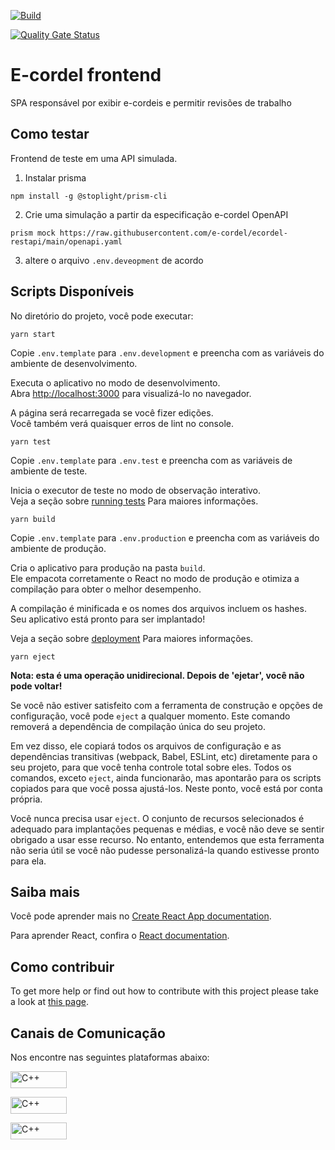 [![Build](https://github.com/e-cordel/ecordel-frontend/actions/workflows/deploy.yml/badge.svg)](https://github.com/e-cordel/ecordel-frontend/actions/workflows/deploy.yml)

[![Quality Gate Status](https://sonarcloud.io/api/project_badges/measure?project=e-cordel_ecordel-frontend&metric=alert_status)](https://sonarcloud.io/dashboard?id=e-cordel_ecordel-frontend)


# E-cordel frontend

SPA responsável por exibir e-cordeis e permitir revisões de trabalho

## Como testar
Frontend de teste em uma API simulada.


1. Instalar prisma

```npm install -g @stoplight/prism-cli```


2. Crie uma simulação a partir da especificação e-cordel OpenAPI

```
prism mock https://raw.githubusercontent.com/e-cordel/ecordel-restapi/main/openapi.yaml
```

3. altere o arquivo `.env.deveopment` de acordo

## Scripts Disponíveis

No diretório do projeto, você pode executar:

`yarn start`

Copie `.env.template` para `.env.development` e preencha com as variáveis ​​do ambiente de desenvolvimento.


Executa o aplicativo no modo de desenvolvimento.\
Abra [http://localhost:3000](http://localhost:3000) para visualizá-lo no navegador.

A página será recarregada se você fizer edições.\
Você também verá quaisquer erros de lint no console.

`yarn test`

Copie `.env.template` para `.env.test` e preencha com as variáveis ​​de ambiente de teste.

Inicia o executor de teste no modo de observação interativo.\
Veja a seção sobre [running tests](https://facebook.github.io/create-react-app/docs/running-tests) 
Para maiores informações.

`yarn build`

Copie `.env.template` para `.env.production` e preencha com as variáveis ​​do ambiente de produção.

Cria o aplicativo para produção na pasta `build`.\
Ele empacota corretamente o React no modo de produção e otimiza a compilação para obter o melhor desempenho.

A compilação é minificada e os nomes dos arquivos incluem os hashes.\
Seu aplicativo está pronto para ser implantado!


Veja a seção sobre [deployment](https://facebook.github.io/create-react-app/docs/deployment) Para maiores informações.

`yarn eject`

**Nota: esta é uma operação unidirecional. Depois de 'ejetar', você não pode voltar!**


Se você não estiver satisfeito com a ferramenta de construção e opções de configuração, você pode `eject` a qualquer momento. Este comando removerá a dependência de compilação única do seu projeto.

Em vez disso, ele copiará todos os arquivos de configuração e as dependências transitivas (webpack, Babel, ESLint, etc) diretamente para o seu projeto, para que você tenha controle total sobre eles. Todos os comandos, exceto `eject`, ainda funcionarão, mas apontarão para os scripts copiados para que você possa ajustá-los. Neste ponto, você está por conta própria.

Você nunca precisa usar `eject`. O conjunto de recursos selecionados é adequado para implantações pequenas e médias, e você não deve se sentir obrigado a usar esse recurso. No entanto, entendemos que esta ferramenta não seria útil se você não pudesse personalizá-la quando estivesse pronto para ela.

## Saiba mais

Você pode aprender mais no [Create React App documentation](https://facebook.github.io/create-react-app/docs/getting-started).

Para aprender React, confira o [React documentation](https://reactjs.org/).

## Como contribuir

To get more help or find out how to contribute with this project please take a look at [this page](http://www.ecordel.com.br/como-contribuir).

## Canais de Comunicação

Nos encontre nas seguintes plataformas abaixo:

<a href="https://ecordel.com.br/"><img align="center" alt="C++" height="27" width="90" src="https://img.shields.io/badge/website-000000?style=for-the-badge&logo=About.me&logoColor=white
Site: https://ecordel.com.br/"></a>

<a href="https://www.linkedin.com/company/e-cordel/"> <img align="center" alt="C++" height="27" width="90" src="https://img.shields.io/badge/LinkedIn-0077B5?style=for-the-badge&logo=linkedin&logoColor=white"> </a>

<a href="https://www.instagram.com/projetoecordel/"><img align="center" alt="C++" height="27" width="90" src="https://img.shields.io/badge/Instagram-E4405F?style=for-the-badge&logo=instagram&logoColor=white"></a>
